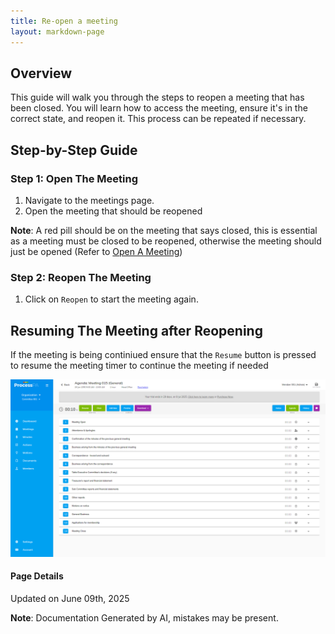 ```yaml
---
title: Re-open a meeting
layout: markdown-page
---
```

## Overview

This guide will walk you through the steps to reopen a meeting that has been closed. You will learn how to access the meeting, ensure it's in the correct state, and reopen it. This process can be repeated if necessary.

## Step-by-Step Guide

### Step 1: Open The Meeting

1. Navigate to the meetings page.
2. Open the meeting that should be reopened

**Note**: A red pill should be on the meeting that says closed, this is essential as a meeting must be closed to be reopened, otherwise the meeting should just be opened (Refer to [Open A Meeting](open%20a%20meeting))

### Step 2: Reopen The Meeting

1. Click on `Reopen` to start the meeting again.

## Resuming The Meeting after Reopening
If the meeting is being continiued ensure that the `Resume` button is pressed to resume the meeting timer to continue the meeting if needed 


![Image](../media\meetings\re_open_a_meeting\Re_open_a_meeting_1.png)

#### Page Details
Updated on June 09th, 2025

**Note**: Documentation Generated by AI, mistakes may be present.